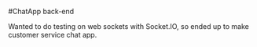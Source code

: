 #ChatApp back-end

Wanted to do testing on web sockets with Socket.IO, so ended up to make customer service chat app.
